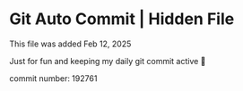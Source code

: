 # Git Auto Commit | Hidden File

This file was added Feb 12, 2025

Just for fun and keeping my daily git commit active 🤪

commit number: 192761
